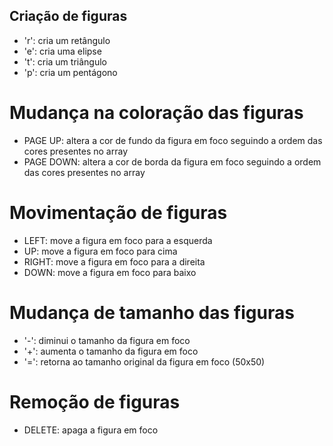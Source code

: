 ## Criação de figuras
- 'r': cria um retângulo
- 'e': cria uma elipse
- 't': cria um triângulo
- 'p': cria um pentágono

# Mudança na coloração das figuras
- PAGE UP: altera a cor de fundo da figura em foco seguindo a ordem das cores presentes no array
- PAGE DOWN: altera a cor de borda da figura em foco seguindo a ordem das cores presentes no array

# Movimentação de figuras
- LEFT: move a figura em foco para a esquerda
- UP: move a figura em foco para cima
- RIGHT: move a figura em foco para a direita
- DOWN: move a figura em foco para baixo

# Mudança de tamanho das figuras
- '-': diminui o tamanho da figura em foco
- '+': aumenta o tamanho da figura em foco
- '=': retorna ao tamanho original da figura em foco (50x50)

# Remoção de figuras
- DELETE: apaga a figura em foco
